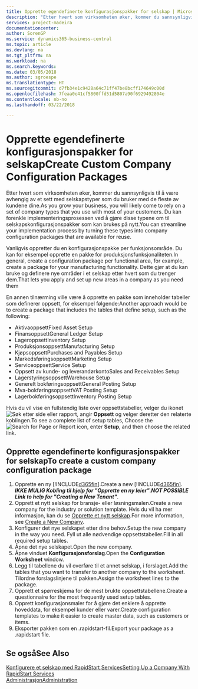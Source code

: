 ```yaml
---
title: Opprette egendefinerte konfigurasjonspakker for selskap | Microsoft-dokumentasjon
description: "Etter hvert som virksomheten øker, kommer du sannsynligvis til å være avhengig av et sett med selskapstyper som du bruker med de fleste av kundene dine. Du kan forenkle implementeringsprosessen ved å gjøre disse typene om til selskapskonfigurasjonspakker som kan brukes på nytt."
services: project-madeira
documentationcenter: 
author: SorenGP
ms.service: dynamics365-business-central
ms.topic: article
ms.devlang: na
ms.tgt_pltfrm: na
ms.workload: na
ms.search.keywords: 
ms.date: 03/05/2018
ms.author: sgroespe
ms.translationtype: HT
ms.sourcegitcommit: d7fb34e1c9428a64c71ff47be8bcff174649c00d
ms.openlocfilehash: 7feaa0e41cf5800ffd51d5807a90f6929492804e
ms.contentlocale: nb-no
ms.lasthandoff: 03/22/2018

---
```

# <a name="create-custom-company-configuration-packages"></a><span data-ttu-id="67598-104">Opprette egendefinerte konfigurasjonspakker for selskap</span><span class="sxs-lookup"><span data-stu-id="67598-104">Create Custom Company Configuration Packages</span></span>
<span data-ttu-id="67598-105">Etter hvert som virksomheten øker, kommer du sannsynligvis til å være avhengig av et sett med selskapstyper som du bruker med de fleste av kundene dine.</span><span class="sxs-lookup"><span data-stu-id="67598-105">As you grow your business, you will likely come to rely on a set of company types that you use with most of your customers.</span></span> <span data-ttu-id="67598-106">Du kan forenkle implementeringsprosessen ved å gjøre disse typene om til selskapskonfigurasjonspakker som kan brukes på nytt.</span><span class="sxs-lookup"><span data-stu-id="67598-106">You can streamline your implementation process by turning these types into company configuration packages that are available for reuse.</span></span>  

<span data-ttu-id="67598-107">Vanligvis oppretter du en konfigurasjonspakke per funksjonsområde. Du kan for eksempel opprette en pakke for produksjonsfunksjonaliteten.</span><span class="sxs-lookup"><span data-stu-id="67598-107">In general, create a configuration package per functional area, for example, create a package for your manufacturing functionality.</span></span> <span data-ttu-id="67598-108">Dette gjør at du kan bruke og definere nye områder i et selskap etter hvert som du trenger dem.</span><span class="sxs-lookup"><span data-stu-id="67598-108">That lets you apply and set up new areas in a company as you need them</span></span>  

<span data-ttu-id="67598-109">En annen tilnærming ville være å opprette en pakke som inneholder tabeller som definerer oppsett, for eksempel følgende:</span><span class="sxs-lookup"><span data-stu-id="67598-109">Another approach would be to create a package that includes the tables that define setup, such as the following:</span></span>  

-   <span data-ttu-id="67598-110">Aktivaoppsett</span><span class="sxs-lookup"><span data-stu-id="67598-110">Fixed Asset Setup</span></span>  
-   <span data-ttu-id="67598-111">Finansoppsett</span><span class="sxs-lookup"><span data-stu-id="67598-111">General Ledger Setup</span></span>  
-   <span data-ttu-id="67598-112">Lageroppsett</span><span class="sxs-lookup"><span data-stu-id="67598-112">Inventory Setup</span></span>  
-   <span data-ttu-id="67598-113">Produksjonsoppsett</span><span class="sxs-lookup"><span data-stu-id="67598-113">Manufacturing Setup</span></span>  
-   <span data-ttu-id="67598-114">Kjøpsoppsett</span><span class="sxs-lookup"><span data-stu-id="67598-114">Purchases and Payables Setup</span></span>  
-   <span data-ttu-id="67598-115">Markedsføringsoppsett</span><span class="sxs-lookup"><span data-stu-id="67598-115">Marketing Setup</span></span>  
-   <span data-ttu-id="67598-116">Serviceoppsett</span><span class="sxs-lookup"><span data-stu-id="67598-116">Service Setup</span></span>  
-   <span data-ttu-id="67598-117">Oppsett av kunde- og leverandørkonto</span><span class="sxs-lookup"><span data-stu-id="67598-117">Sales and Receivables Setup</span></span>  
-   <span data-ttu-id="67598-118">Lagerstyringsoppsett</span><span class="sxs-lookup"><span data-stu-id="67598-118">Warehouse Setup</span></span>  
-   <span data-ttu-id="67598-119">Generelt bokføringsoppsett</span><span class="sxs-lookup"><span data-stu-id="67598-119">General Posting Setup</span></span>  
-   <span data-ttu-id="67598-120">Mva-bokføringsoppsett</span><span class="sxs-lookup"><span data-stu-id="67598-120">VAT Posting Setup</span></span>  
-   <span data-ttu-id="67598-121">Lagerbokføringsoppsett</span><span class="sxs-lookup"><span data-stu-id="67598-121">Inventory Posting Setup</span></span>  

<span data-ttu-id="67598-122">Hvis du vil vise en fullstendig liste over oppsettstabeller, velger du ikonet ![Søk etter side eller rapport](media/ui-search/search_small.png "Søk etter side eller rapport"), angir **Oppsett** og velger deretter den relaterte koblingen.</span><span class="sxs-lookup"><span data-stu-id="67598-122">To see a complete list of setup tables, Choose the ![Search for Page or Report](media/ui-search/search_small.png "Search for Page or Report icon") icon, enter **Setup**, and then choose the related link.</span></span>  

## <a name="to-create-a-custom-company-configuration-package"></a><span data-ttu-id="67598-123">Opprette egendefinerte konfigurasjonspakker for selskap</span><span class="sxs-lookup"><span data-stu-id="67598-123">To create a custom company configuration package</span></span>  
1.  <span data-ttu-id="67598-124">Opprette en ny [!INCLUDE[d365fin](includes/d365fin_md.md)].</span><span class="sxs-lookup"><span data-stu-id="67598-124">Create a new [!INCLUDE[d365fin](includes/d365fin_md.md)].</span></span> <span data-ttu-id="67598-125">***IKKE MULIG Kobling til hjelp for "Opprette en ny leier"***.</span><span class="sxs-lookup"><span data-stu-id="67598-125">***NOT POSSIBLE Link to help for "Creating a New Tenant"***.</span></span>   
2.  <span data-ttu-id="67598-126">Opprett et nytt selskap for bransje- eller løsningsmalen.</span><span class="sxs-lookup"><span data-stu-id="67598-126">Create a new company for the industry or solution template.</span></span> <span data-ttu-id="67598-127">Hvis du vil ha mer informasjon, kan du se [Opprette et nytt selskap](admin-how-to-create-a-new-company.md).</span><span class="sxs-lookup"><span data-stu-id="67598-127">For more information, see [Create a New Company](admin-how-to-create-a-new-company.md).</span></span>  
3.  <span data-ttu-id="67598-128">Konfigurer det nye selskapet etter dine behov.</span><span class="sxs-lookup"><span data-stu-id="67598-128">Setup the new company in the way you need.</span></span> <span data-ttu-id="67598-129">Fyll ut alle nødvendige oppsettstabeller.</span><span class="sxs-lookup"><span data-stu-id="67598-129">Fill in all required setup tables.</span></span>  
4.  <span data-ttu-id="67598-130">Åpne det nye selskapet.</span><span class="sxs-lookup"><span data-stu-id="67598-130">Open the new company.</span></span>
5. <span data-ttu-id="67598-131">Åpne vinduet **Konfigurasjonsforslag**.</span><span class="sxs-lookup"><span data-stu-id="67598-131">Open the **Configuration Worksheet** window.</span></span>  
6.  <span data-ttu-id="67598-132">Legg til tabellene du vil overføre til et annet selskap, i forslaget.</span><span class="sxs-lookup"><span data-stu-id="67598-132">Add the tables that you want to transfer to another company to the worksheet.</span></span> <span data-ttu-id="67598-133">Tilordne forslagslinjene til pakken.</span><span class="sxs-lookup"><span data-stu-id="67598-133">Assign the worksheet lines to the package.</span></span>  
7.  <span data-ttu-id="67598-134">Opprett et spørreskjema for de mest brukte oppsettstabellene.</span><span class="sxs-lookup"><span data-stu-id="67598-134">Create a questionnaire for the most frequently used setup tables.</span></span>  
8.  <span data-ttu-id="67598-135">Opprett konfigurasjonsmaler for å gjøre det enklere å opprette hoveddata, for eksempel kunder eller varer.</span><span class="sxs-lookup"><span data-stu-id="67598-135">Create configuration templates to make it easier to create master data, such as customers or items.</span></span>  
9.  <span data-ttu-id="67598-136">Eksporter pakken som en .rapidstart-fil.</span><span class="sxs-lookup"><span data-stu-id="67598-136">Export your package as a .rapidstart file.</span></span>  

## <a name="see-also"></a><span data-ttu-id="67598-137">Se også</span><span class="sxs-lookup"><span data-stu-id="67598-137">See Also</span></span>  
[<span data-ttu-id="67598-138">Konfigurere et selskap med RapidStart Services</span><span class="sxs-lookup"><span data-stu-id="67598-138">Setting Up a Company With RapidStart Services</span></span>](admin-set-up-a-company-with-rapidstart.md)  
[<span data-ttu-id="67598-139">Administrasjon</span><span class="sxs-lookup"><span data-stu-id="67598-139">Administration</span></span>](admin-setup-and-administration.md)

